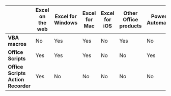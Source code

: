 | | Excel on the web | Excel for Windows | Excel for Mac | Excel for iOS | Other Office products | Power Automate |
|-|-|-|-|-|-|-|
| **VBA macros** | No | Yes | Yes | No | Yes | No |
| **Office Scripts** | Yes | Yes | Yes | No | No | Yes |
| **Office Scripts Action Recorder** | Yes | No | No | No | No | No |